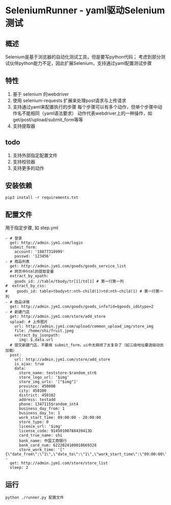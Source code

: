 # SeleniumRunner - yaml驱动Selenium测试

## 概述
Selenium是基于浏览器的自动化测试工具，但是要写python代码；
考虑到部分测试伙伴python能力不足，因此扩展Selenium，支持通过yaml配置测试步骤

## 特性
1. 基于 selenium 的webdriver
2. 使用 selenium-requests 扩展来处理post请求与上传请求
3. 支持通过yaml来配置执行的步骤
每个步骤可以有多个动作，但单个步骤中动作名不能相同（yaml语法要求）
动作代表webdriver上的一种操作，如get/post/upload/submit_form等等
4. 支持提取器

## todo
1. 支持外部指定配置文件
2. 支持校验器
3. 支持更多的动作

## 安装依赖
```
pip3 install -r requirements.txt
```

## 配置文件
用于指定步骤, 如 step.yml
```
- # 登录
  get: http://admin.jym1.com/login
  submit_form:
    account: '18877310999'
    passwd: '123456'
- # 商品列表
  get: http://admin.jym1.com/goods/goods_service_list
  # 网页中html的提取变量
  extract_by_xpath:
    goods_id: //table/tbody/tr[1]/td[1] # 第一行第一列
#  extract_by_css:
#    goods_id: table>tbody>tr:nth-child(1)>td:nth-child(1) # 第一行第一列
- # 商品详情
  get: http://admin.jym1.com/goods/goods_info?id=$goods_id&type=2
- # 新建门店
  get: http://admin.jym1.com/store/add_store
  upload: # 上传图片
    url: http://admin.jym1.com/upload/common_upload_img/store_img
    file: /home/shi/fruit.jpeg
    extract_by_jsonpath:
      img: $.data.url
  # 提交新建门店，不要用 submit_form，ui中太麻烦了太复杂了（如三级地址要逐级动态加载）
  post:
    url: http://admin.jym1.com/store/add_store
    is_ajax: true
    data:
      store_name: teststore-$random_str6
      store_logo_url: '$img'
      store_img_urls: '["$img"]'
      province: 450000
      city: 450100
      district: 450102
      address: testadd
      phone: 1347115$random_int4
      business_day_from: 1
      business_day_to: 1
      work_start_time: 09:00:00 - 20:00:00
      store_type: 0
      licence_url: '$img'
      license_code: 91450100788439413D
      card_true_name: shi
      bank_name: 中国工商银行
      bank_card_num: 6222024100018669328
      store_work_time: '["{\"date_from\":\"1\",\"date_to\":\"1\",\"work_start_time\":\"09:00:00\",\"work_end_time\":\"20:00:00\"}"]'
-
  get: http://admin.jym1.com/store/store_list
  sleep: 2
```


## 运行
```
python ./runner.py 配置文件
```
